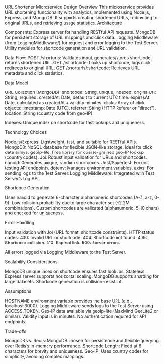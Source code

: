 URL Shortener Microservice Design
Overview
This microservice provides URL shortening functionality with analytics, implemented using Node.js, Express, and MongoDB. It supports creating shortened URLs, redirecting to original URLs, and retrieving usage statistics.
Architecture

Components:
Express server for handling RESTful API requests.
MongoDB for persistent storage of URL mappings and click data.
Logging Middleware (from LoggingMiddleware/) for request and error logging to the Test Server.
Utility modules for shortcode generation and URL validation.


Data Flow:
POST /shorturls: Validates input, generates/stores shortcode, returns shortened URL.
GET /:shortcode: Looks up shortcode, logs click, redirects to original URL.
GET /shorturls/:shortcode: Retrieves URL metadata and click statistics.



Data Model

URL Collection (MongoDB):
shortcode: String, unique, indexed.
originalUrl: String, required.
createdAt: Date, default to current UTC time.
expiresAt: Date, calculated as createdAt + validity minutes.
clicks: Array of click objects:
timestamp: Date (UTC).
referrer: String (HTTP Referer or "direct").
location: String (country code from geo-IP).




Indexes: Unique index on shortcode for fast lookups and uniqueness.

Technology Choices

Node.js/Express: Lightweight, fast, and suitable for RESTful APIs.
MongoDB: NoSQL database for flexible JSON-like storage, ideal for click data arrays.
geoip-lite: Free library for coarse-grained geo-IP lookup (country codes).
Joi: Robust input validation for URLs and shortcodes.
nanoid: Generates unique, random shortcodes.
Jest/Supertest: For unit testing API endpoints.
dotenv: Manages environment variables.
axios: For sending logs to the Test Server.
Logging Middleware: Integrated with Test Server’s Log API.

Shortcode Generation

Uses nanoid to generate 6-character alphanumeric shortcodes (A-Z, a-z, 0-9).
Low collision probability due to large character set (~2.2M combinations).
Custom shortcodes are validated (alphanumeric, 5-10 chars) and checked for uniqueness.

Error Handling

Input validation with Joi (URL format, shortcode constraints).
HTTP status codes:
400: Invalid URL or shortcode.
404: Shortcode not found.
409: Shortcode collision.
410: Expired link.
500: Server errors.


All errors logged via Logging Middleware to the Test Server.

Scalability Considerations

MongoDB unique index on shortcode ensures fast lookups.
Stateless Express server supports horizontal scaling.
MongoDB supports sharding for large datasets.
Shortcode generation is collision-resistant.

Assumptions

HOSTNAME environment variable provides the base URL (e.g., localhost:3000).
Logging Middleware sends logs to the Test Server using ACCESS_TOKEN.
Geo-IP data available via geoip-lite (MaxMind GeoLite2 or similar).
Validity input is in minutes.
No authentication required for API endpoints.

Trade-offs

MongoDB vs. Redis: MongoDB chosen for persistence and flexible querying over Redis’s in-memory performance.
Shortcode Length: Fixed at 6 characters for brevity and uniqueness.
Geo-IP: Uses country codes for simplicity, avoiding complex mappings.
